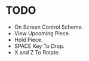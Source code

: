 # TODO
- On Screen Control Scheme.
- View Upcoming Piece.
- Hold Piece.
- SPACE Key To Drop.
- X and Z To Rotate.
